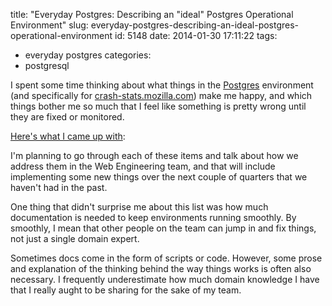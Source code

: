 title: "Everyday Postgres: Describing an \"ideal\" Postgres Operational Environment"
slug: everyday-postgres-describing-an-ideal-postgres-operational-environment
id: 5148
date: 2014-01-30 17:11:22
tags: 
- everyday postgres
categories: 
- postgresql

I spent some time thinking about what things in the [Postgres](http://postgresql.org) environment (and specifically for [crash-stats.mozilla.com](http://crash-stats.mozilla.com)) make me happy, and which things bother me so much that I feel like something is pretty wrong until they are fixed or monitored.

[Here's what I came up with](https://gist.github.com/selenamarie/8724731):

<script src="https://gist.github.com/selenamarie/8724731.js"></script>

I'm planning to go through each of these items and talk about how we address them in the Web Engineering team, and that will include implementing some new things over the next couple of quarters that we haven't had in the past.

One thing that didn't surprise me about this list was how much documentation is needed to keep environments running smoothly.  By smoothly, I mean that other people on the team can jump in and fix things, not just a single domain expert.

Sometimes docs come in the form of scripts or code. However, some prose and explanation of the thinking behind the way things works is often also necessary. I frequently underestimate how much domain knowledge I have that I really aught to be sharing for the sake of my team.
